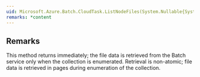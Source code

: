 ```yaml
---  
uid: Microsoft.Azure.Batch.CloudTask.ListNodeFiles(System.Nullable{System.Boolean},Microsoft.Azure.Batch.DetailLevel,System.Collections.Generic.IEnumerable{Microsoft.Azure.Batch.BatchClientBehavior})  
remarks: *content  
---  
```

  
## Remarks  
 This method returns immediately; the file data is retrieved from the Batch service only when the collection is enumerated.             Retrieval is non-atomic; file data is retrieved in pages during enumeration of the collection.